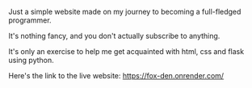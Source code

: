 Just a simple website made on my journey to becoming a full-fledged programmer.

It's nothing fancy, and you don't actually subscribe to anything.

It's only an exercise to help me get acquainted with html, css and flask using python.

Here's the link to the live website: https://fox-den.onrender.com/
